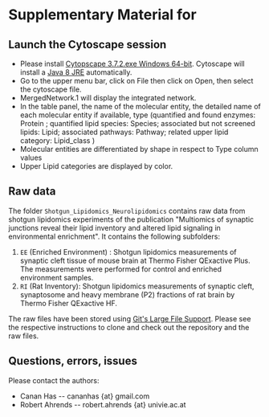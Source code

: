 # Supplementary Material for 

## Launch the Cytoscape session

- Please install [Cytopscape 3.7.2.exe Windows 64-bit](https://github.com/cytoscape/cytoscape/releases/download/3.7.2/Cytoscape_3_7_2_windows_64bit.exe). Cytoscape will install a [Java 8 JRE](https://www.oracle.com/java/technologies/javase-jre8-downloads.html#license-lightbox) automatically. 
- Go to the upper menu bar, click on File then click on Open, then select the cytoscape file. 
- MergedNetwork.1 will display the integrated network. 
- In the table panel, the name of the molecular entity, the detailed name of each molecular entity if available,
type (quantified and found enzymes: Protein ; quantified lipid species: Species; 
associated but not screened lipids: Lipid; associated pathways: Pathway; related upper lipid category: Lipid\_class )
- Molecular entities are differentiated by shape in respect to Type column values
- Upper Lipid categories are displayed by color. 

## Raw data

The folder `Shotgun_Lipidomics_Neurolipidomics` contains raw data from shotgun lipidomics experiments of the publication "Multiomics of synaptic junctions reveal their lipid inventory and altered lipid signaling in environmental enrichment".
It contains the following subfolders:

1. `EE` (Enriched Environment) : Shotgun lipidomics measurements of synaptic cleft tissue of mouse brain at Thermo Fisher QExactive Plus. The measurements were performed for control and enriched environment samples. 
2. `RI` (Rat Inventory): Shotgun lipidomics measurements of synaptic cleft, synaptosome and heavy membrane (P2) fractions of rat brain by Thermo Fisher QExactive HF. 

The raw files have been stored using [Git's Large File Support](https://help.github.com/en/github/managing-large-files/versioning-large-files).
Please see the respective instructions to clone and check out the repository and the raw files.

## Questions, errors, issues 

Please contact the authors:

- Canan Has -- cananhas {at} gmail.com
- Robert Ahrends -- robert.ahrends {at} univie.ac.at
